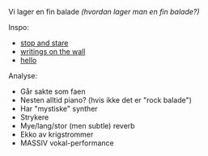 Vi lager en fin balade
_(hvordan lager man en fin balade?)_

Inspo:
* [stop and stare](https://www.youtube.com/watch?v=HtNS1afUOnE)
* [writings on the wall](https://www.youtube.com/watch?v=8jzDnsjYv9A)
* [hello](https://www.youtube.com/watch?v=YQHsXMglC9A)

Analyse:
* Går sakte som faen
* Nesten alltid piano? (hvis ikke det er "rock balade")
* Har "mystiske" synther
* Strykere
* Mye/lang/stor (men subtle) reverb
* Ekko av krigstrommer
* MASSIV vokal-performance
